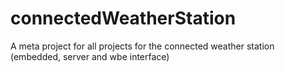 # connectedWeatherStation
A meta project for all projects for the connected weather station (embedded, server and wbe interface)
